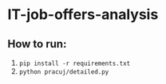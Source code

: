 # IT-job-offers-analysis


## How to run:
1. `pip install -r requirements.txt`
2. `python pracuj/detailed.py`
